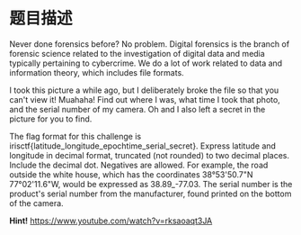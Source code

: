 # 题目描述

Never done forensics before? No problem. Digital forensics is the branch of forensic science related to the investigation of digital data and media typically pertaining to cybercrime. We do a lot of work related to data and information theory, which includes file formats.

I took this picture a while ago, but I deliberately broke the file so that you can't view it! Muahaha! Find out where I was, what time I took that photo, and the serial number of my camera. Oh and I also left a secret in the picture for you to find.

The flag format for this challenge is irisctf{latitude_longitude_epochtime_serial_secret}. Express latitude and longitude in decimal format, truncated (not rounded) to two decimal places. Include the decimal dot. Negatives are allowed. For example, the road outside the white house, which has the coordinates 38°53'50.7"N 77°02'11.6"W, would be expressed as 38.89_-77.03. The serial number is the product's serial number from the manufacturer, found printed on the bottom of the camera.

**Hint!** https://www.youtube.com/watch?v=rksaoaqt3JA
